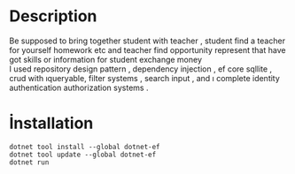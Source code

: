 # Description
Be supposed to bring together student with teacher , student find a teacher for yourself homework etc and teacher find opportunity represent that have got skills or information for student exchange money<br>
I used repository design pattern , dependency injection , ef core sqllite , crud with ıqueryable, filter systems , search input , and ı complete identity authentication authorization systems .
# İnstallation 
`dotnet tool install --global dotnet-ef`<br>
`dotnet tool update --global dotnet-ef`<br>
`dotnet run `
